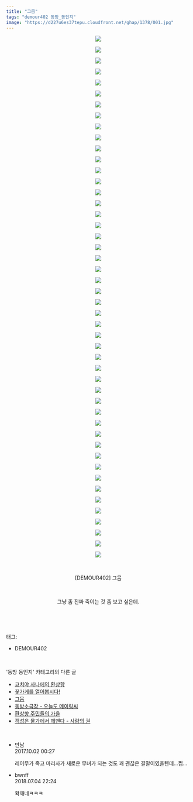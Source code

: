 ```yaml
---
title: "그믐"
tags: "demour402 동방_동인지"
image: "https://d227u6es37tepu.cloudfront.net/ghap/1378/001.jpg"
---
```

<div class="article">
<p style="text-align: center; clear: none; float: none;"><img src="{{ site.imgserver6 }}/ghap/1378/001.jpg"/></p>
<p style="text-align: center; clear: none; float: none;"><img src="{{ site.imgserver6 }}/ghap/1378/002.jpg"/></p>
<p style="text-align: center; clear: none; float: none;"><img src="{{ site.imgserver6 }}/ghap/1378/003.jpg"/></p>
<p style="text-align: center; clear: none; float: none;"><img src="{{ site.imgserver6 }}/ghap/1378/004.jpg"/></p>
<p style="text-align: center; clear: none; float: none;"><img src="{{ site.imgserver6 }}/ghap/1378/005.jpg"/></p>
<p style="text-align: center; clear: none; float: none;"><img src="{{ site.imgserver6 }}/ghap/1378/006.jpg"/></p>
<p style="text-align: center; clear: none; float: none;"><img src="{{ site.imgserver6 }}/ghap/1378/007.jpg"/></p>
<p style="text-align: center; clear: none; float: none;"><img src="{{ site.imgserver6 }}/ghap/1378/008.jpg"/></p>
<p style="text-align: center; clear: none; float: none;"><img src="{{ site.imgserver6 }}/ghap/1378/009.jpg"/></p>
<p style="text-align: center; clear: none; float: none;"><img src="{{ site.imgserver6 }}/ghap/1378/010.jpg"/></p>
<p style="text-align: center; clear: none; float: none;"><img src="{{ site.imgserver6 }}/ghap/1378/011.jpg"/></p>
<p style="text-align: center; clear: none; float: none;"><img src="{{ site.imgserver6 }}/ghap/1378/012.jpg"/></p>
<p style="text-align: center; clear: none; float: none;"><img src="{{ site.imgserver6 }}/ghap/1378/013.jpg"/></p>
<p style="text-align: center; clear: none; float: none;"><img src="{{ site.imgserver6 }}/ghap/1378/014.jpg"/></p>
<p style="text-align: center; clear: none; float: none;"><img src="{{ site.imgserver6 }}/ghap/1378/015.jpg"/></p>
<p style="text-align: center; clear: none; float: none;"><img src="{{ site.imgserver6 }}/ghap/1378/016.jpg"/></p>
<p style="text-align: center; clear: none; float: none;"><img src="{{ site.imgserver6 }}/ghap/1378/017.jpg"/></p>
<p style="text-align: center; clear: none; float: none;"><img src="{{ site.imgserver6 }}/ghap/1378/018.jpg"/></p>
<p style="text-align: center; clear: none; float: none;"><img src="{{ site.imgserver6 }}/ghap/1378/019.jpg"/></p>
<p style="text-align: center; clear: none; float: none;"><img src="{{ site.imgserver6 }}/ghap/1378/020.jpg"/></p>
<p style="text-align: center; clear: none; float: none;"><img src="{{ site.imgserver6 }}/ghap/1378/021.jpg"/></p>
<p style="text-align: center; clear: none; float: none;"><img src="{{ site.imgserver6 }}/ghap/1378/022.jpg"/></p>
<p style="text-align: center; clear: none; float: none;"><img src="{{ site.imgserver6 }}/ghap/1378/023.jpg"/></p>
<p style="text-align: center; clear: none; float: none;"><img src="{{ site.imgserver6 }}/ghap/1378/024.jpg"/></p>
<p style="text-align: center; clear: none; float: none;"><img src="{{ site.imgserver6 }}/ghap/1378/025.jpg"/></p>
<p style="text-align: center; clear: none; float: none;"><img src="{{ site.imgserver6 }}/ghap/1378/026.jpg"/></p>
<p style="text-align: center; clear: none; float: none;"><img src="{{ site.imgserver6 }}/ghap/1378/027.jpg"/></p>
<p style="text-align: center; clear: none; float: none;"><img src="{{ site.imgserver6 }}/ghap/1378/028.jpg"/></p>
<p style="text-align: center; clear: none; float: none;"><img src="{{ site.imgserver6 }}/ghap/1378/029.jpg"/></p>
<p style="text-align: center; clear: none; float: none;"><img src="{{ site.imgserver6 }}/ghap/1378/030.jpg"/></p>
<p style="text-align: center; clear: none; float: none;"><img src="{{ site.imgserver6 }}/ghap/1378/031.jpg"/></p>
<p style="text-align: center; clear: none; float: none;"><img src="{{ site.imgserver6 }}/ghap/1378/032.jpg"/></p>
<p style="text-align: center; clear: none; float: none;"><img src="{{ site.imgserver6 }}/ghap/1378/033.jpg"/></p>
<p style="text-align: center; clear: none; float: none;"><img src="{{ site.imgserver6 }}/ghap/1378/034.jpg"/></p>
<p style="text-align: center; clear: none; float: none;"><img src="{{ site.imgserver6 }}/ghap/1378/035.jpg"/></p>
<p style="text-align: center; clear: none; float: none;"><img src="{{ site.imgserver6 }}/ghap/1378/036.jpg"/></p>
<p style="text-align: center; clear: none; float: none;"><img src="{{ site.imgserver6 }}/ghap/1378/037.jpg"/></p>
<p style="text-align: center; clear: none; float: none;"><img src="{{ site.imgserver6 }}/ghap/1378/038.jpg"/></p>
<p style="text-align: center; clear: none; float: none;"><img src="{{ site.imgserver6 }}/ghap/1378/039.jpg"/></p>
<p style="text-align: center; clear: none; float: none;"><img src="{{ site.imgserver6 }}/ghap/1378/040.jpg"/></p>
<p style="text-align: center; clear: none; float: none;"><img src="{{ site.imgserver6 }}/ghap/1378/041.jpg"/></p>
<p style="text-align: center; clear: none; float: none;"><img src="{{ site.imgserver6 }}/ghap/1378/042.jpg"/></p>
<p style="text-align: center; clear: none; float: none;"><img src="{{ site.imgserver6 }}/ghap/1378/043.jpg"/></p>
<p style="text-align: center; clear: none; float: none;"><img src="{{ site.imgserver6 }}/ghap/1378/044.jpg"/></p>
<p style="text-align: center; clear: none; float: none;"><img src="{{ site.imgserver6 }}/ghap/1378/045.jpg"/></p>
<p style="text-align: center; clear: none; float: none;"><img src="{{ site.imgserver6 }}/ghap/1378/046.jpg"/></p>
<p style="text-align: center; clear: none; float: none;"><img src="{{ site.imgserver6 }}/ghap/1378/047.jpg"/></p>
<p style="text-align: center; clear: none; float: none;"><img src="{{ site.imgserver6 }}/ghap/1378/048.jpg"/></p>
<p style="text-align: center; clear: none; float: none;"><br/></p>
<p style="text-align: center; clear: none; float: none;">[DEMOUR402] 그믐</p>
<p style="text-align: center; clear: none; float: none;"><br/></p>
<p style="text-align: center; clear: none; float: none;">그냥 좀 진짜 죽이는 것 좀 보고 싶은데.</p>
<p><br/></p>
</div><br/>
<div class="tagTrail">
<p>태그: </p>
<ul>
<li>DEMOUR402</li>
</ul>
</div><br/>
<div class="another">
<p>'동방 동인지' 카테고리의 다른 글</p>
<ul>
<li><a href="/ghap_1380">코치야 사나에의 환상향</a></li>
<li><a href="/ghap_1379">꽃가게를 열어봅시다!</a></li>
<li><a href="/ghap_1378">그믐</a></li>
<li><a href="/ghap_1377">동방소극장 - 오늘도 메이링씨</a></li>
<li><a href="/ghap_1376">환상향 주민들의 가을</a></li>
<li><a href="/ghap_1375">객성은 물가에서 헤맨다 - 사람의 권</a></li>
</ul>
</div><br/>
<div class="cb_module cb_fluid">
<div class="cb_wrt cb_profile">
<div class="comment">
<ul>
<li class="cb_thumb_off" id="comment15094694">
<div class="cb_comment_area">
<div class="cb_info_area">
<div class="cb_section">
<span class="cb_nick_name">만남</span>
</div>
<div class="cb_section">
<span class="cb_date">2017.10.02 00:27 </span>
</div>
</div>
<div class="cb_dsc_comment">
<p class="cb_dsc">
											레이무가 죽고 마리사가 새로운 무녀가 되는 것도 꽤 괜찮은 결말이였을텐데...쩝...
										</p>
</div>
</div></li>
<li class="cb_thumb_off" id="comment15280697">
<div class="cb_comment_area">
<div class="cb_info_area">
<div class="cb_section">
<span class="cb_nick_name">bwnff</span>
</div>
<div class="cb_section">
<span class="cb_date">2018.07.04 22:24 </span>
</div>
</div>
<div class="cb_dsc_comment">
<p class="cb_dsc">
											확깨네ㅋㅋㅋ
										</p>
</div>
</div></li>
</ul>
</div>
</div><!-- commentList close -->
</div><br/>
